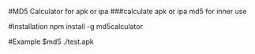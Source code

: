 #MD5 Calculator for apk or ipa
###calculate apk or ipa md5 for inner use

#Installation
npm install -g md5calculator

#Example
$md5 ./test.apk

